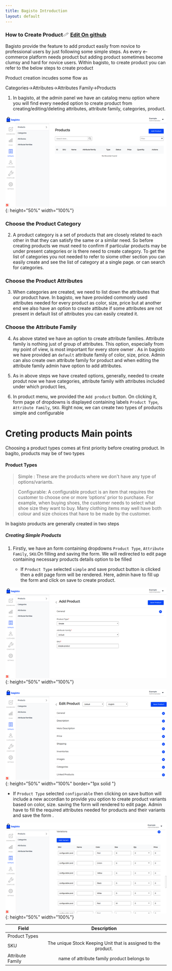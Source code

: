 ```yaml
---
title: Bagisto Introduction
layout: default
---
```


### How to Create Product<span class="edit-github"><img src="/docs/assets/images/Icon-Pencil-Large.svg" width="19px" height="13px"/> <a class="nav-link" href="https://github.com/bagisto/bagisto-docs">Edit On github</a></span>

Bagisto provide the feature to add product easily from novice to professional users by just following some simple steps. As every e-commerce platform needs product but adding product sometimes become clumsy and hard for novice users. Within bagisto, to create product you can refer to the below steps to create product

Product creation incudes some flow as

Categories->Attributes->Attributes Family->Products

1. In bagisto, at the admin panel we have an catalog menu option where you will find every needed option to create product from creating/editing/deleting attributes, attribute family, categories, product.

![product](assets/images/Bagisto_Docs_Images/create-product/product-page.png){: height="50%" width="100%"}

### Choose the Product Category

2. A product category is a set of products that are closely related to each other in that they can satisfy the same or a similar need. So before creating products we must need to confirm if particular products may be under present categories or is there need to create category. To get the list of categories you not needed to refer to siome other section you can easily create and see the list of category at a single page. or can search for categories.

### Choose the Product Attributes

3. When categories are created, we need to list down the attributes that our product have. In bagisto, we have provided commonly used attributes needed for every product as color, size, price but at another end we also have an option to create attibute if some attributes are not present in default list of attributes you can easily created it.

### Choose the Attribute Family

4. As above stated we have an option to create attribute families. Attribute family is nothing just of group of attributes. This option, especially from my point of view, is most important for every store owner . As in bagisto we have provided an `default` attribute family of color, size, price. Admin can also create own attribute family for product and when editing the attribute family admin have option to add attributes.

5. As in above steps we have created options, generally, needed to create produt now we have categories, attribute family with attributes included under which product lies,

6. In product menu, we provided the `Add product` button. On clicking it, form page of dropdowns is displayed containing labels `Product Type`, `Attribute Family`, `SKU`.
Right now, we can create two types of products simple and configurable


# Creting products Main points

Choosing a product types comes at first priority before creating product. In bagito, products may be of two types

#### Product Types

>Simple : These are the products where we don't have any type of options/variants.

>Configurable: A configurable product is an item that requires the customer to choose one or more ‘options’ prior to purchase. For example, when buying shoes, the customer needs to select what shoe size they want to buy. Many clothing items may well have both colour and size choices that have to be made by the customer.

In bagisto products are generally created in two steps

##### Creating Simple Products

1. Firstly, we have an form containing dropdowns `Product Type`,  `Attribute Family`,   `SKU`.On filling and saving the form. We will redirected to edit page containing necessary products details option to be filled

   * If `Product Type` selected `simple` and save product button is clicked then a edit page form will be rendered. Here, admin have to fill up the form and click on save to create product.

![products](assets/images/Bagisto_Docs_Images/create-product/simple-product-add.png){: height="50%" width="100%"}

![products](assets/images/Bagisto_Docs_Images/create-product/simple-edit-product.png){: height="50%" width="100%" border="1px solid "}

   * If `Product Type` selected `configurable` then clicking on save button will include a new accordian to provide you option to create product variants based on color, size.  saving the form will rendered to edit page. Admin have to fill the required attributes needed for products and their variants and save the form .

![Configurable products](assets/images/Bagisto_Docs_Images/create-product/configurable-variants.png){: height="50%" width="100%"}

| Field | Description        |
| ------------- |:-------------:|
| Product Types    | |
| SKU  |  The unique Stock Keeping Unit that is assigned to the product.  |
| Attribute Family | name of attribute family product belongs to |

